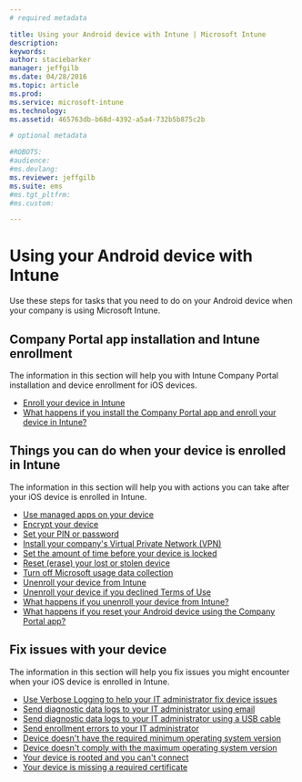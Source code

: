 ```yaml
---
# required metadata

title: Using your Android device with Intune | Microsoft Intune
description:
keywords:
author: staciebarker
manager: jeffgilb
ms.date: 04/28/2016
ms.topic: article
ms.prod:
ms.service: microsoft-intune
ms.technology:
ms.assetid: 465763db-b68d-4392-a5a4-732b5b875c2b

# optional metadata

#ROBOTS:
#audience:
#ms.devlang:
ms.reviewer: jeffgilb
ms.suite: ems
#ms.tgt_pltfrm:
#ms.custom:

---
```



# Using your Android device with Intune

Use these steps for tasks that you need to do on your Android device when your company is using Microsoft Intune.

## Company Portal app installation and Intune enrollment

The information in this section will help you with Intune Company Portal installation and device enrollment for iOS devices.

- [Enroll your device in Intune](enroll-your-device-in-Intune-android.md)</br>
- [What happens if you install the Company Portal app and enroll your device in Intune?](what-happens-if-you-install-the-company-portal-app-and-enroll-your-device-in-intune-android.md)

## Things you can do when your device is enrolled in Intune

The information in this section will help you with actions you can take after your iOS device is enrolled in Intune.

- [Use managed apps on your device](use-managed-apps-on-your-device-android.md)</br>
- [Encrypt your device](encrypt-your-device-android.md)</br>
- [Set your PIN or password](set-your-pin-or-password-android.md)</br>
- [Install your company's Virtual Private Network (VPN)](install-your-companys-virtual-private-network-VPN-android.md)</br>
- [Set the amount of time before your device is locked](set-the-amount-of-time-before-your-device-is-locked-android.md)</br>
- [Reset (erase) your lost or stolen device](reset-erase-your-lost-or-stolen-device-android.md)</br>
- [Turn off Microsoft usage data collection](turn-off-microsoft-usage-data-collection-android.md)</br>
- [Unenroll your device from Intune](unenroll-your-device-from-intune-android.md)</br>
- [Unenroll your device if you declined Terms of Use](unenroll-your-device-from-intune-if-you-declined-terms-of-use-android.md)</br>
- [What happens if you unenroll your device from Intune?](what-happens-if-you-unenroll-your-device-from-intune-android.md)</br>
- [What happens if you reset your Android device using the Company Portal app?](what-happens-if-you-reset-your-device-using-the-company-portal-android.md)

## Fix issues with your device

The information in this section will help you fix issues you might encounter when your iOS device is enrolled in Intune.

- [Use Verbose Logging to help your IT administrator fix device issues](use-verbose-logging-to-help-your-it-administrator-fix-device-issues-android.md)</br>
- [Send diagnostic data logs to your IT administrator using email](send-diagnostic-data-logs-to-your-it-administrator-using-email-android.md)</br>
- [Send diagnostic data logs to your IT administrator using a USB cable](send-diagnostic-data-logs-to-your-it-administrator-using-a-usb-cable-android.md)</br>
- [Send enrollment errors to your IT administrator](send-enrollment-errors-to-your-it-administrator-android.md)</br>
- [Device doesn't have the required minimum operating system version](device-doesnt-have-the-required-minimum-operating-system-version-android.md)</br>
- [Device doesn't comply with the maximum operating system version](device-doesnt-comply-with-maximum-operating-system-version-android.md)</br>
- [Your device is rooted and you can't connect](your-device-is-rooted-and-you-cant-connect-android.md)</br>
- [Your device is missing a required certificate](your-device-is-missing-a-required-certificate-android.md)</br>


